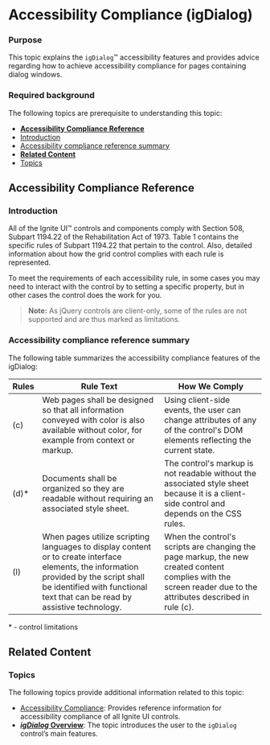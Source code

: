 ﻿<!--
|metadata|
{
    "fileName": "igdialog-accessibility-compliance",
    "controlName": "igDialog",
    "tags": ["Section 508"]
}
|metadata|
-->

# Accessibility Compliance (igDialog)

### Purpose

This topic explains the `igDialog`™ accessibility features and provides advice regarding how to achieve accessibility compliance for pages containing dialog windows.

### Required background

The following topics are prerequisite to understanding this topic:

-   [**Accessibility Compliance Reference**](#accessibility-compliance)
-   [Introduction](#accessibility-compliance-intro)
-   [Accessibility compliance reference summary](#accessibility-compliance-summary)
-   [**Related Content**](#related-content)
-   [Topics](#topics)



## <a id="accessibility-compliance"></a> Accessibility Compliance Reference

### <a id="accessibility-compliance-intro"></a> Introduction

All of the Ignite UI™ controls and components comply with Section 508, Subpart 1194.22 of the Rehabilitation Act of 1973. Table 1 contains the specific rules of Subpart 1194.22 that pertain to the control. Also, detailed information about how the grid control complies with each rule is represented.

To meet the requirements of each accessibility rule, in some cases you may need to interact with the control by to setting a specific property, but in other cases the control does the work for you.

> **Note:** As jQuery controls are client-only, some of the rules are not supported and are thus marked as limitations.

### <a id="accessibility-compliance-summary"></a> Accessibility compliance reference summary

The following table summarizes the accessibility compliance features of the igDialog:

Rules | Rule Text | How We Comply
---------| -----------| ----------
(c) | Web pages shall be designed so that all information conveyed with color is also available without color, for example from context or markup. | Using client-side events, the user can change attributes of any of the control's DOM elements reflecting the current state.
(d)* | Documents shall be organized so they are readable without requiring an associated style sheet. | The control's markup is not readable without the associated style sheet  because it is a client-side control and depends on the CSS rules.
(l) | When pages utilize scripting languages to display content or to create interface elements, the information provided by the script shall be identified with functional text that can be read by assistive technology. | When the control's scripts are changing the page markup, the new created content complies with the screen reader due to the attributes described in rule (c).


\* - control limitations

## <a id="related-content"></a> Related Content

### <a id="topics"></a> Topics

The following topics provide additional information related to this topic:

- [Accessibility Compliance](Accessibility-Compliance.html): Provides reference information for accessibility compliance of all Ignite UI controls.
- [***igDialog* Overview**](igDialog-Overview.html): The topic introduces the user to the `igDialog` control’s main features.





 

 


